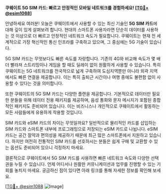 **쿠웨이트 5G SIM 카드: 빠르고 안정적인 모바일 네트워크를 경험하세요! [[TG💪+ @esim1088](https://t.me/s/esim1088)]**

안녕하세요 여러분! 오늘은 쿠웨이트에서 사용할 수 있는 최신 기술인 **5G SIM 카드**에 대해 깊이 있게 살펴보려 합니다. 현대의 스마트폰 사용자라면 단순히 데이터를 사용하는 것 이상으로 더 빠르고 안정적인 네트워크 속도가 필요합니다. 쿠웨이트는 현재 전 세계적으로 가장 혁신적인 통신 인프라를 구축하고 있으며, 그 중심에는 5G 기술이 있습니다.

5G SIM 카드는 무엇보다도 빠른 속도를 자랑합니다. 기존의 4G와 비교해 속도가 몇 배 더 빨라져 스트리밍이나 게임을 할 때도 딜레이 없이 원활하게 사용할 수 있습니다. 특히 쿠웨이트는 5G 네트워크를 전국적으로 넓게 구축하여 도심지역뿐만 아니라 외곽 지역에서도 빠른 연결을 제공합니다. 이는 특히 출퇴근 시간이나 여행 중에도 불편함 없이 사용할 수 있다는 것을 의미합니다.

또한 쿠웨이트의 5G SIM 카드는 다양한 플랜을 제공합니다. 기본적으로 데이터만 필요한 분들을 위해 데이터 전용 패키지를 제공하며, 음성 통화와 문자 메시지가 포함된 종합적인 패키지도 준비되어 있습니다. 이는 비즈니스나 개인적으로 쿠웨이트에서 활동하는 모든 사람들에게 유용하게 작용할 것입니다.

SIM 카드와 eSIM 카드의 차이는 무엇일까요? 일반적으로 물리적인 카드를 삽입하는 SIM 카드와 스마트폰 내부에 프로그래밍으로 저장되는 eSIM 카드로 나뉩니다. eSIM 카드는 공간 절약과 편의성을 제공하기 때문에 최근 많은 스마트폰에서 지원하고 있습니다. 하지만 여전히 전통적인 SIM 카드를 선호하시는 분들은 쉽게 구매 및 교환할 수 있는 옵션도 준비되어 있으니 걱정하지 마세요.

결론적으로 쿠웨이트에서 5G SIM 카드를 사용하면 빠른 네트워크 속도와 다양한 선택권을 누릴 수 있습니다. 언제 어디서나 원활한 커뮤니케이션과 업무를 진행할 수 있는 기회를 놓치지 마세요. 궁금하신 점이 있다면 아래 링크를 통해 자세한 정보를 확인해 보세요. 

[[TG💪+ @esim1088](https://t.me/s/esim1088) ![Image](https://i.postimg.cc/Y0z9fWf4/image.png)]
